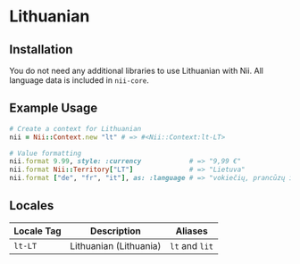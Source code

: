 <!-- This file has been generated. Source: languages/_template.md.erb -->

# Lithuanian

## Installation

You do not need any additional libraries to use Lithuanian with Nii.
All language data is included in `nii-core`.

## Example Usage

``` ruby
# Create a context for Lithuanian
nii = Nii::Context.new "lt" # => #<Nii::Context:lt-LT>

# Value formatting
nii.format 9.99, style: :currency            # => "9,99 €"
nii.format Nii::Territory["LT"]              # => "Lietuva"
nii.format ["de", "fr", "it"], as: :language # => "vokiečių, prancūzų ir italų"
```


## Locales

<table>
  <thead>
    <tr>
      <th>Locale Tag</th>
      <th>Description</th>
      <th>Aliases</th>
    </tr>
  </thead>
  <tbody>
    <tr>
      <td><code>lt-LT</code></td>
      <td>Lithuanian (Lithuania)</td>
      <td><code>lt</code> and <code>lit</code></td>
    </tr>
  </tbody>
</table>

